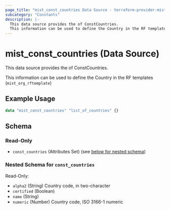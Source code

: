 ```yaml
---
page_title: "mist_const_countries Data Source - terraform-provider-mist"
subcategory: "Constants"
description: |-
  This data source provides the of ConstCountries.
  This information can be used to define the Country in the RF templates (mist_org_rftemplate)
---
```


# mist_const_countries (Data Source)

This data source provides the of ConstCountries.

This information can be used to define the Country in the RF templates (`mist_org_rftemplate`)


## Example Usage

```terraform
data "mist_const_countries" "list_of_countries" {}
```

<!-- schema generated by tfplugindocs -->
## Schema

### Read-Only

- `const_countries` (Attributes Set) (see [below for nested schema](#nestedatt--const_countries))

<a id="nestedatt--const_countries"></a>
### Nested Schema for `const_countries`

Read-Only:

- `alpha2` (String) Country code, in two-character
- `certified` (Boolean)
- `name` (String)
- `numeric` (Number) Country code, ISO 3166-1 numeric